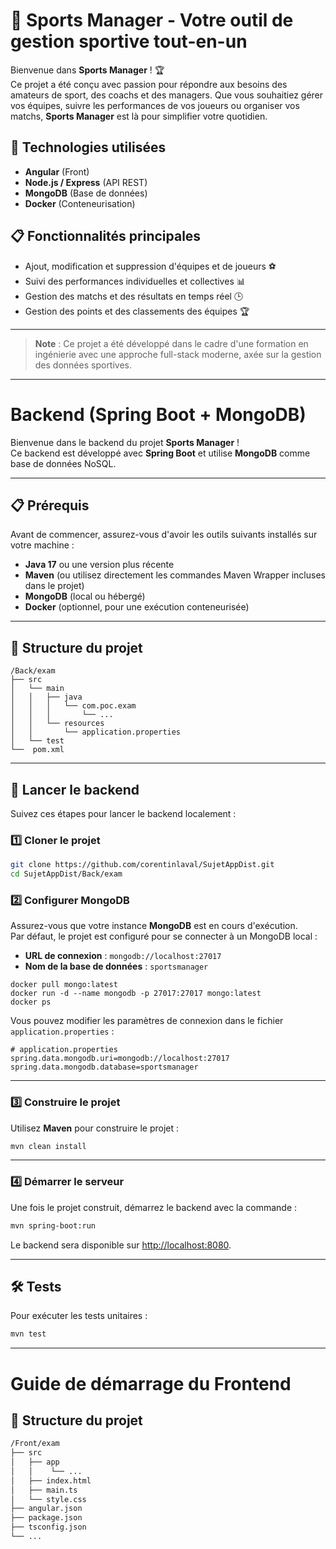# 🏅 Sports Manager - Votre outil de gestion sportive tout-en-un

Bienvenue dans **Sports Manager** ! 🏆  
Ce projet a été conçu avec passion pour répondre aux besoins des amateurs de sport, des coachs et des managers. Que vous souhaitiez gérer vos équipes, suivre les performances de vos joueurs ou organiser vos matchs, **Sports Manager** est là pour simplifier votre quotidien.

## 🔧 Technologies utilisées

- **Angular** (Front)
- **Node.js / Express** (API REST)
- **MongoDB** (Base de données)
- **Docker** (Conteneurisation)

## 📋 Fonctionnalités principales

- Ajout, modification et suppression d'équipes et de joueurs ⚽️
- Suivi des performances individuelles et collectives 📊
- Gestion des matchs et des résultats en temps réel 🕒
- Gestion des points et des classements des équipes 🏆

---

> **Note** : Ce projet a été développé dans le cadre d'une formation en ingénierie avec une approche full-stack moderne, axée sur la gestion des données sportives.

---
#  Backend (Spring Boot + MongoDB)

Bienvenue dans le backend du projet **Sports Manager** !  
Ce backend est développé avec **Spring Boot** et utilise **MongoDB** comme base de données NoSQL.

---

## 📋 Prérequis

Avant de commencer, assurez-vous d'avoir les outils suivants installés sur votre machine :

- **Java 17** ou une version plus récente
- **Maven** (ou utilisez directement les commandes Maven Wrapper incluses dans le projet)
- **MongoDB** (local ou hébergé)
- **Docker** (optionnel, pour une exécution conteneurisée)

---

## 📂 Structure du projet

```
/Back/exam
├── src
│   └── main
│   │   ├── java
│   │   │   └── com.poc.exam
│   │   │       └── ...
│   │   └── resources
│   │       └── application.properties
│   └── test
└──  pom.xml
```

---

## 🚀 Lancer le backend

Suivez ces étapes pour lancer le backend localement :

### 1️⃣ Cloner le projet

```bash
git clone https://github.com/corentinlaval/SujetAppDist.git
cd SujetAppDist/Back/exam
```

### 2️⃣ Configurer MongoDB

Assurez-vous que votre instance **MongoDB** est en cours d'exécution.  
Par défaut, le projet est configuré pour se connecter à un MongoDB local :

- **URL de connexion** : `mongodb://localhost:27017`
- **Nom de la base de données** : `sportsmanager`

```docker
docker pull mongo:latest
docker run -d --name mongodb -p 27017:27017 mongo:latest
docker ps
```

Vous pouvez modifier les paramètres de connexion dans le fichier `application.properties` :

```properties
# application.properties
spring.data.mongodb.uri=mongodb://localhost:27017
spring.data.mongodb.database=sportsmanager
```

---

### 3️⃣ Construire le projet

Utilisez **Maven** pour construire le projet :

```bash
mvn clean install
```

---

### 4️⃣ Démarrer le serveur

Une fois le projet construit, démarrez le backend avec la commande :

```bash
mvn spring-boot:run
```

Le backend sera disponible sur [http://localhost:8080](http://localhost:8080).

---

## 🛠️ Tests

Pour exécuter les tests unitaires :

```bash
mvn test
```

---

#  Guide de démarrage du Frontend

## 📁 Structure du projet

```bash
/Front/exam
├── src
│   ├── app
│   │    └── ...
│   ├── index.html
│   ├── main.ts
│   └── style.css
├── angular.json
├── package.json
├── tsconfig.json
└── ...
```
